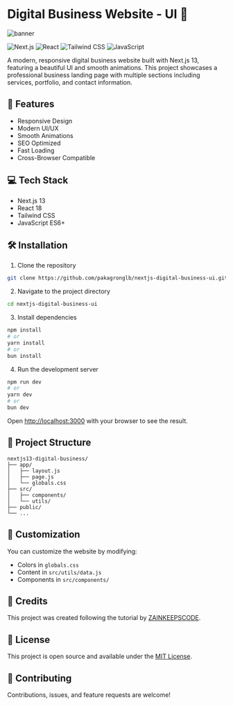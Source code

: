 # Digital Business Website - UI 🚀

![banner](./digital-business.gif)

![Next.js](https://img.shields.io/badge/Next.js-13-black?style=for-the-badge&logo=next.js)
![React](https://img.shields.io/badge/React-18-blue?style=for-the-badge&logo=react)
![Tailwind CSS](https://img.shields.io/badge/Tailwind_CSS-3-38B2AC?style=for-the-badge&logo=tailwind-css)
![JavaScript](https://img.shields.io/badge/JavaScript-ES6-yellow?style=for-the-badge&logo=javascript)

A modern, responsive digital business website built with Next.js 13, featuring a beautiful UI and smooth animations. This project showcases a professional business landing page with multiple sections including services, portfolio, and contact information.

## 🚀 Features

- Responsive Design
- Modern UI/UX
- Smooth Animations
- SEO Optimized
- Fast Loading
- Cross-Browser Compatible

## 💻 Tech Stack

- Next.js 13
- React 18
- Tailwind CSS
- JavaScript ES6+

## 🛠️ Installation

1. Clone the repository
```bash
git clone https://github.com/pakagronglb/nextjs-digital-business-ui.git
```

2. Navigate to the project directory
```bash
cd nextjs-digital-business-ui
```

3. Install dependencies
```bash
npm install
# or
yarn install
# or
bun install
```

4. Run the development server
```bash
npm run dev
# or
yarn dev
# or
bun dev
```

Open [http://localhost:3000](http://localhost:3000) with your browser to see the result.

## 📁 Project Structure

```
nextjs13-digital-business/
├── app/
│   ├── layout.js
│   ├── page.js
│   └── globals.css
├── src/
│   ├── components/
│   └── utils/
├── public/
└── ...
```

## 🎨 Customization

You can customize the website by modifying:
- Colors in `globals.css`
- Content in `src/utils/data.js`
- Components in `src/components/`

## 📝 Credits

This project was created following the tutorial by [ZAINKEEPSCODE](https://www.youtube.com/@ZAINKEEPSCODE).

## 📜 License

This project is open source and available under the [MIT License](LICENSE).

## 🤝 Contributing

Contributions, issues, and feature requests are welcome!
